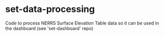 # set-data-processing
Code to process NERRS Surface Elevation Table data so it can be used in the dashboard (see 'set-dashboard' repo)
